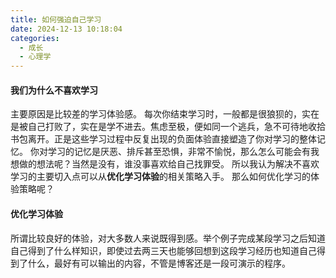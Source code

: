 ```yaml
---
title: 如何强迫自己学习
date: 2024-12-13 10:18:04
categories:
  - 成长
  - 心理学
---
```

#### 我们为什么不喜欢学习
主要原因是比较差的学习体验感。
每次你结束学习时，一般都是很狼狈的，实在是被自己打败了，实在是学不进去。焦虑至极，便如同一个逃兵，急不可待地收拾书包离开。正是这些学习过程中反复出现的负面体验直接塑造了你对学习的整体记忆。
你对学习的记忆是厌恶、排斥甚至恐惧，非常不愉悦，那么怎么可能会有我想做的想法呢？当然是没有，谁没事喜欢给自己找罪受。
所以我认为解决不喜欢学习的主要切入点可以从**优化学习体验**的相关策略入手。 那么如何优化学习的体验策略呢？
####  优化学习体验
所谓比较良好的体验，对大多数人来说既得到感。举个例子完成某段学习之后知道自己得到了什么样知识，即使过去两三天也能够回想到这段学习经历也知道自己得到了什么，最好有可以输出的内容，不管是博客还是一段可演示的程序。